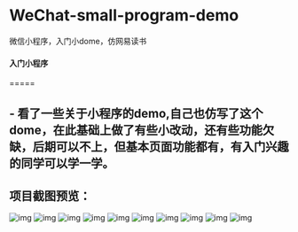 # WeChat-small-program-demo
微信小程序，入门小dome，仿网易读书

#### 入门小程序
=====

 - 看了一些关于小程序的demo,自己也仿写了这个dome，在此基础上做了有些小改动，还有些功能欠缺，后期可以不上，但基本页面功能都有，有入门兴趣的同学可以学一学。
  
------
项目截图预览：
------
![img](https://github.com/chenpenggood/WeChat-small-program-demo/blob/master/assets/screenshot/699386640275916804.jpg?raw=true)
![img](https://github.com/chenpenggood/WeChat-small-program-demo/blob/master/assets/screenshot/281168949588572283.jpg?raw=true)
![img](https://github.com/chenpenggood/WeChat-small-program-demo/blob/master/assets/screenshot/196753533505733176.jpg?raw=true)
![img](https://github.com/chenpenggood/WeChat-small-program-demo/blob/master/assets/screenshot/263468377005188803.jpg?raw=true)
![img](https://github.com/chenpenggood/WeChat-small-program-demo/blob/master/assets/screenshot/48195401036076304.jpg?raw=true)
![img](https://github.com/chenpenggood/WeChat-small-program-demo/blob/master/assets/screenshot/334716567697882057.jpg?raw=true)
![img](https://github.com/chenpenggood/WeChat-small-program-demo/blob/master/assets/screenshot/611561985150382648.jpg?raw=true)
![img](https://github.com/chenpenggood/WeChat-small-program-demo/blob/master/assets/screenshot/700922030030314415.jpg?raw=true)
![img](https://github.com/chenpenggood/WeChat-small-program-demo/blob/master/assets/screenshot/232477221930274102.jpg?raw=true)
![img](https://github.com/chenpenggood/WeChat-small-program-demo/blob/master/assets/screenshot/758841751993389952.jpg?raw=true)
